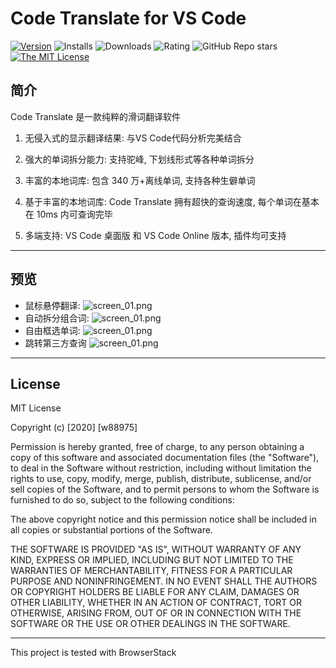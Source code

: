 # Code Translate for VS Code
[![Version](https://img.shields.io/visual-studio-marketplace/v/w88975.code-translate?style=flat-square&logo=visual-studio-code)](https://marketplace.visualstudio.com/items?itemName=w88975.code-translate)
![Installs](https://img.shields.io/visual-studio-marketplace/i/w88975.code-translate?style=flat-square)
![Downloads](https://img.shields.io/visual-studio-marketplace/d/w88975.code-translate?style=flat-square)
![Rating](https://img.shields.io/visual-studio-marketplace/r/w88975.code-translate?style=flat-square)
![GitHub Repo stars](https://img.shields.io/github/stars/w88975/code-translate-vscode?style=flat-square&logo=github)
[![The MIT License](https://img.shields.io/badge/license-MIT-orange.svg?style=flat-square)](http://opensource.org/licenses/MIT)
## 简介

Code Translate 是一款纯粹的滑词翻译软件

1. 无侵入式的显示翻译结果: 与VS Code代码分析完美结合 

2. 强大的单词拆分能力: 支持驼峰, 下划线形式等各种单词拆分

3. 丰富的本地词库: 包含 340 万+离线单词, 支持各种生僻单词

4. 基于丰富的本地词库: Code Translate 拥有超快的查询速度, 每个单词在基本在 10ms 内可查询完毕

5. 多端支持: VS Code 桌面版 和 VS Code Online 版本, 插件均可支持

---

## 预览

- 鼠标悬停翻译:
  ![screen_01.png](https://github.com/w88975/code-translate-vscode/blob/master/assets/Snipaste_01.png?raw=true)
- 自动拆分组合词:
  ![screen_01.png](https://github.com/w88975/code-translate-vscode/blob/master/assets/Snipaste_02.png?raw=true)
- 自由框选单词:
  ![screen_01.png](https://github.com/w88975/code-translate-vscode/blob/master/assets/Snipaste_03.png?raw=true)
- 跳转第三方查询
  ![screen_01.png](https://github.com/w88975/code-translate-vscode/blob/master/assets/Snipaste_04.png?raw=true)

---
## License

MIT License

Copyright (c) [2020] [w88975]

Permission is hereby granted, free of charge, to any person obtaining a copy
of this software and associated documentation files (the "Software"), to deal
in the Software without restriction, including without limitation the rights
to use, copy, modify, merge, publish, distribute, sublicense, and/or sell
copies of the Software, and to permit persons to whom the Software is
furnished to do so, subject to the following conditions:

The above copyright notice and this permission notice shall be included in all
copies or substantial portions of the Software.

THE SOFTWARE IS PROVIDED "AS IS", WITHOUT WARRANTY OF ANY KIND, EXPRESS OR
IMPLIED, INCLUDING BUT NOT LIMITED TO THE WARRANTIES OF MERCHANTABILITY,
FITNESS FOR A PARTICULAR PURPOSE AND NONINFRINGEMENT. IN NO EVENT SHALL THE
AUTHORS OR COPYRIGHT HOLDERS BE LIABLE FOR ANY CLAIM, DAMAGES OR OTHER
LIABILITY, WHETHER IN AN ACTION OF CONTRACT, TORT OR OTHERWISE, ARISING FROM,
OUT OF OR IN CONNECTION WITH THE SOFTWARE OR THE USE OR OTHER DEALINGS IN THE
SOFTWARE.

----

This project is tested with BrowserStack
